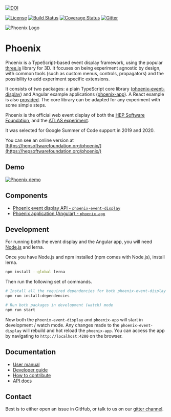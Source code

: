 [![DOI](https://zenodo.org/badge/135442382.svg)](https://zenodo.org/badge/latestdoi/135442382)

[![License][license-img]][license-url]
[![Build Status][build-img]][build-link]
[![Coverage Status](https://coveralls.io/repos/github/HSF/phoenix/badge.svg?branch=master)](https://coveralls.io/github/HSF/phoenix?branch=master)
[![Gitter](https://badges.gitter.im/phoenix-developers/community.svg)](https://gitter.im/phoenix-developers/community?utm_source=badge&utm_medium=badge&utm_campaign=pr-badge)

[build-img]: https://travis-ci.com/HSF/phoenix.svg?branch=master
[build-link]: https://travis-ci.com/HSF/phoenix
[license-img]: https://img.shields.io/github/license/hsf/phoenix.svg
[license-url]: https://github.com/hsf/phoenix/blob/master/LICENSE

![Phoenix Logo](https://raw.github.com/HSF/phoenix/master/packages/phoenix-app/src/assets/images/logo-text.svg)

# Phoenix

Phoenix is a TypeScript-based event display framework, using the popular [three.js](https://threejs.org) library for 3D. It focuses on being experiment agnostic by design, with common tools (such as custom menus, controls, propagators) and the possibility to add experiment specific extensions. 

It consists of two packages: a plain TypeScript core library ([phoenix-event-display](packages/phoenix-event-display/README.md)) and Angular example applications ([phoenix-app](packages/phoenix-app/README.md)). A React example is also [provided](https://github.com/9inpachi/phoenix-react). The core library can be adapted for any experiment with some simple steps. 

Phoenix is the official web event display of both the [HEP Software Foundation](https://hepsoftwarefoundation.org), and the [ATLAS experiment](https://atlas.cern).

It was selected for Google Summer of Code support in 2019 and 2020.

You can see an online version at [https://hepsoftwarefoundation.org/phoenix/](https://hepsoftwarefoundation.org/phoenix/)

## Demo

[![Phoenix demo](https://raw.github.com/HSF/phoenix/master/packages/phoenix-app/src/assets/images/video-cover.png)](https://www.youtube.com/watch?v=75MWVRzVvoY)

## Components

* [Phoenix event display API - `phoenix-event-display`](./packages/phoenix-event-display/)
* [Phoenix application (Angular) - `phoenix-app`](./packages/phoenix-app/)

## Development

For running both the event display and the Angular app, you will need [Node.js](https://nodejs.org/en/download/) and lerna.

Once you have Node.js and npm installed (npm comes with Node.js), install lerna.

```sh
npm install --global lerna
```

Then run the following set of commands.

```sh
# Install all the required dependencies for both phoenix-event-display and phoenix-app and symlink the packages
npm run install:dependencies

# Run both packages in development (watch) mode
npm run start
```

Now both the `phoenix-event-display` and `phoenix-app` will start in development / watch mode. Any changes made to the `phoenix-event-display` will rebuild and hot reload the `phoenix-app`. You can access the app by navigating to `http://localhost:4200` on the browser.

## Documentation

* [User manual](./guides/users.md)
* [Developer guide](./guides/developers.md)
* [How to contribute](./CONTRIBUTING.md)
* [API docs](https://hepsoftwarefoundation.org/phoenix/api-docs/)

## Contact

Best is to either open an issue in GitHub, or talk to us on our [gitter channel](https://gitter.im/phoenix-developers/community).
